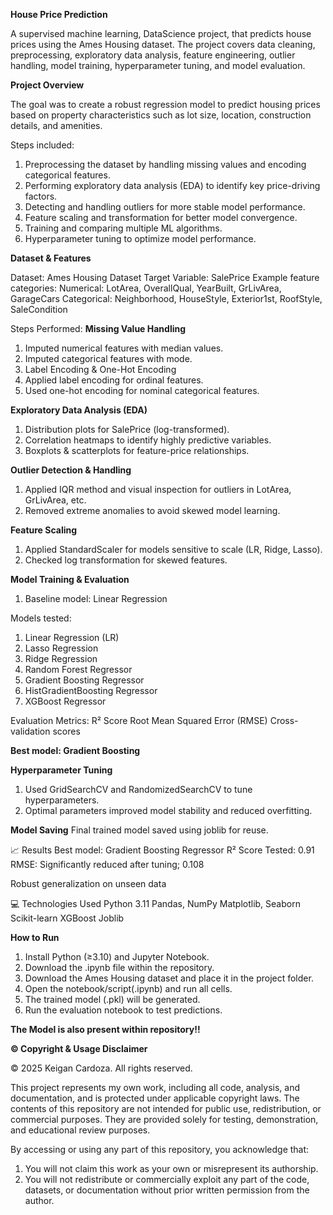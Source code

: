 **House Price Prediction**

A supervised machine learning, DataScience project, that predicts house prices using the Ames Housing dataset. The project covers data cleaning, preprocessing, exploratory data analysis, feature engineering, outlier handling, model training, hyperparameter tuning, and model evaluation.

**Project Overview**

The goal was to create a robust regression model to predict housing prices based on property characteristics such as lot size, location, construction details, and amenities.

Steps included:
1. Preprocessing the dataset by handling missing values and encoding categorical features.
2. Performing exploratory data analysis (EDA) to identify key price-driving factors.
3. Detecting and handling outliers for more stable model performance.
4. Feature scaling and transformation for better model convergence.
5. Training and comparing multiple ML algorithms.
6. Hyperparameter tuning to optimize model performance.


**Dataset & Features**

Dataset: Ames Housing Dataset
Target Variable: SalePrice
Example feature categories:
Numerical: LotArea, OverallQual, YearBuilt, GrLivArea, GarageCars
Categorical: Neighborhood, HouseStyle, Exterior1st, RoofStyle, SaleCondition

Steps Performed:
**Missing Value Handling**

1. Imputed numerical features with median values.
2. Imputed categorical features with mode.
3. Label Encoding & One-Hot Encoding
4. Applied label encoding for ordinal features.
5. Used one-hot encoding for nominal categorical features.

**Exploratory Data Analysis (EDA)**
1. Distribution plots for SalePrice (log-transformed).
2. Correlation heatmaps to identify highly predictive variables.
3. Boxplots & scatterplots for feature-price relationships.

**Outlier Detection & Handling**
1. Applied IQR method and visual inspection for outliers in LotArea, GrLivArea, etc.
2. Removed extreme anomalies to avoid skewed model learning.

**Feature Scaling**
1. Applied StandardScaler for models sensitive to scale (LR, Ridge, Lasso).
2. Checked log transformation for skewed features.

**Model Training & Evaluation**
1. Baseline model: Linear Regression

Models tested:
1. Linear Regression (LR)
2. Lasso Regression
3. Ridge Regression
4. Random Forest Regressor
5. Gradient Boosting Regressor
6. HistGradientBoosting Regressor
7. XGBoost Regressor

Evaluation Metrics:
R² Score
Root Mean Squared Error (RMSE)
Cross-validation scores

**Best model: Gradient Boosting**

**Hyperparameter Tuning**
1. Used GridSearchCV and RandomizedSearchCV to tune hyperparameters.
2. Optimal parameters improved model stability and reduced overfitting.

**Model Saving**
Final trained model saved using joblib for reuse.

📈 Results
Best model: Gradient Boosting Regressor
R² Score Tested: 0.91
RMSE: Significantly reduced after tuning; 0.108 

Robust generalization on unseen data

💻 Technologies Used
Python 3.11
Pandas, NumPy
Matplotlib, Seaborn
Scikit-learn
XGBoost
Joblib

**How to Run**

1. Install Python (≥3.10) and Jupyter Notebook.
2. Download the .ipynb file within the repository.
3. Download the Ames Housing dataset and place it in the project folder.
4. Open the notebook/script(.ipynb) and run all cells.
5. The trained model (.pkl) will be generated.
6. Run the evaluation notebook to test predictions.

**The Model is also present within repository!!**

**© Copyright & Usage Disclaimer**

© 2025 Keigan Cardoza. All rights reserved.

This project represents my own work, including all code, analysis, and documentation, and is protected under applicable copyright laws.
The contents of this repository are not intended for public use, redistribution, or commercial purposes. They are provided solely for testing, demonstration, and educational review purposes.

By accessing or using any part of this repository, you acknowledge that:
1. You will not claim this work as your own or misrepresent its authorship.
2. You will not redistribute or commercially exploit any part of the code, datasets, or documentation without prior written permission from the author.
